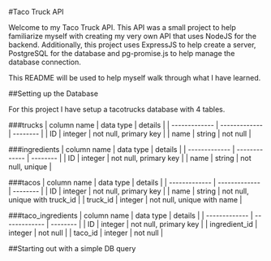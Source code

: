 #Taco Truck API

Welcome to my Taco Truck API. This API was a small project to help familiarize myself with creating my very own API that uses NodeJS for the backend. Additionally, this project uses ExpressJS to help create a server, PostgreSQL for the database and pg-promise.js to help manage the database connection.

This README will be used to help myself walk through what I have learned.

##Setting up the Database

For this project I have setup a tacotrucks database with 4 tables.

###trucks
| column name   | data type     | details     |
| ------------- | ------------- | --------    |
| ID            | integer       | not null, primary key |
| name          | string        | not null    |

###ingredients
| column name   | data type     | details     |
| ------------- | ------------- | --------    |
| ID            | integer       | not null, primary key |
| name          | string        | not null, unique    |

###tacos
| column name   | data type     | details     |
| ------------- | ------------- | --------    |
| ID            | integer       | not null, primary key |
| name          | string        | not null, unique with truck_id    |
| truck_id      | integer       | not null, unique with name    |

###taco_ingredients
| column name   | data type     | details     |
| ------------- | ------------- | --------    |
| ID            | integer       | not null, primary key |
| ingredient_id  | integer       | not null    |
| taco_id      | integer       | not null    |

##Starting out with a simple DB query
